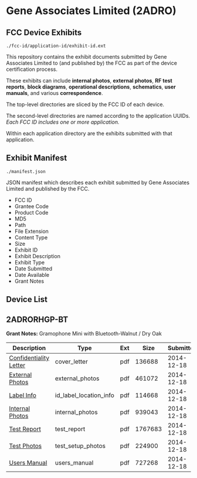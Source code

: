 # Gene Associates Limited (2ADRO)
## FCC Device Exhibits

```
./fcc-id/application-id/exhibit-id.ext
```

This repository contains the exhibit documents submitted by Gene Associates Limited to (and published by) the FCC as part of the device certification process.

These exhibits can include **internal photos**, **external photos**, **RF test reports**, **block diagrams**, **operational descriptions**, **schematics**, **user manuals**, and various **correspondence**.

The top-level directories are sliced by the FCC ID of each device.

The second-level directories are named according to the application UUIDs. *Each FCC ID includes one or more application.*

Within each application directory are the exhibits submitted with that application. 

## Exhibit Manifest

```
./manifest.json
```

JSON manifest which describes each exhibit submitted by Gene Associates Limited and published by the FCC.

- FCC ID
- Grantee Code
- Product Code
- MD5
- Path
- File Extension
- Content Type
- Size
- Exhibit ID
- Exhibit Description
- Exhibit Type
- Date Submitted
- Date Available
- Grant Notes

## Device List
## 2ADRORHGP-BT
**Grant Notes:** Gramophone Mini with Bluetooth-Walnut / Dry Oak

| Description | Type | Ext | Size | Submitted | Available |
| ----------- | ---- | --- | ---- | --------- | --------- |
| [Confidentiality Letter](2ADRORHGP-BT/23828b091ff8716eba9d2bf301139396/2476693.pdf) | cover_letter | pdf | 136688 | 2014-12-18 | 2014-12-18 |
| [External Photos](2ADRORHGP-BT/23828b091ff8716eba9d2bf301139396/2476694.pdf) | external_photos | pdf | 461072 | 2014-12-18 | 2014-12-18 |
| [Label Info](2ADRORHGP-BT/23828b091ff8716eba9d2bf301139396/2476696.pdf) | id_label_location_info | pdf | 114668 | 2014-12-18 | 2014-12-18 |
| [Internal Photos](2ADRORHGP-BT/23828b091ff8716eba9d2bf301139396/2476695.pdf) | internal_photos | pdf | 939043 | 2014-12-18 | 2014-12-18 |
| [Test Report](2ADRORHGP-BT/23828b091ff8716eba9d2bf301139396/2476697.pdf) | test_report | pdf | 1767683 | 2014-12-18 | 2014-12-18 |
| [Test Photos](2ADRORHGP-BT/23828b091ff8716eba9d2bf301139396/2476698.pdf) | test_setup_photos | pdf | 224900 | 2014-12-18 | 2014-12-18 |
| [Users Manual](2ADRORHGP-BT/23828b091ff8716eba9d2bf301139396/2476699.pdf) | users_manual | pdf | 727268 | 2014-12-18 | 2014-12-18 |
